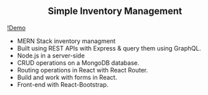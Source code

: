 <h2 align="center">Simple Inventory Management</h2>

[!Demo](https://user-images.githubusercontent.com/21915538/170610390-14a2f8f3-a58e-4628-a4f5-72db83b7a92e.mp4)

* MERN Stack inventory managment
* Built using REST APIs with Express & query them using GraphQL.
* Node.js in a server-side
* CRUD operations on a MongoDB database.
* Routing operations in React with React Router.
* Build and work with forms in React.
* Front-end with React-Bootstrap.

